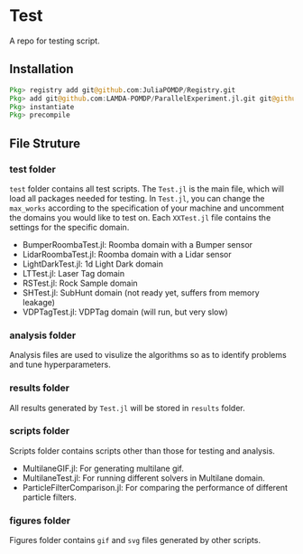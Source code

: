 # Test
A repo for testing script.
## Installation
```julia
Pkg> registry add git@github.com:JuliaPOMDP/Registry.git
Pkg> add git@github.com:LAMDA-POMDP/ParallelExperiment.jl.git git@github.com:LAMDA-POMDP/BSDESPOT.jl.git git@github.com:LAMDA-POMDP/AdaOPS.jl.git git@github.com:LAMDA-POMDP/Roomba.jl.git git@github.com:LAMDA-POMDP/SubHunt.jl.git git@github.com:LAMDA-POMDP/VDPTag2.jl.git git@github.com:LAMDA-POMDP/LaserTag.jl.git git@github.com:JuliaPOMDP/RLInterface.jl.git git@github.com:JuliaPOMDP/POMDPGifs.jl.git git@github.com:LAMDA-POMDP/Multilane.jl.git git@github.com:sisl/GridInterpolations.jl.git
Pkg> instantiate
Pkg> precompile
```
## File Struture
### test folder
`test` folder contains all test scripts. The `Test.jl` is the main file, which will load all packages needed for testing. In `Test.jl`, you can change the `max_works` according to the specification of your machine and uncomment the domains you would like to test on.
Each `XXTest.jl` file contains the settings for the specific domain.
- BumperRoombaTest.jl: Roomba domain with a Bumper sensor
- LidarRoombaTest.jl: Roomba domain with a Lidar sensor
- LightDarkTest.jl: 1d Light Dark domain
- LTTest.jl: Laser Tag domain
- RSTest.jl: Rock Sample domain
- SHTest.jl: SubHunt domain (not ready yet, suffers from memory leakage)
- VDPTagTest.jl: VDPTag domain (will run, but very slow)
### analysis folder
Analysis files are used to visulize the algorithms so as to identify problems and tune hyperparameters.
### results folder
All results generated by `Test.jl` will be stored in `results` folder.
### scripts folder
Scripts folder contains scripts other than those for testing and analysis.
- MultilaneGIF.jl: For generating multilane gif.
- MultilaneTest.jl: For running different solvers in Multilane domain.
- ParticleFilterComparison.jl: For comparing the performance of different particle filters.
### figures folder
Figures folder contains `gif` and `svg` files generated by other scripts.
